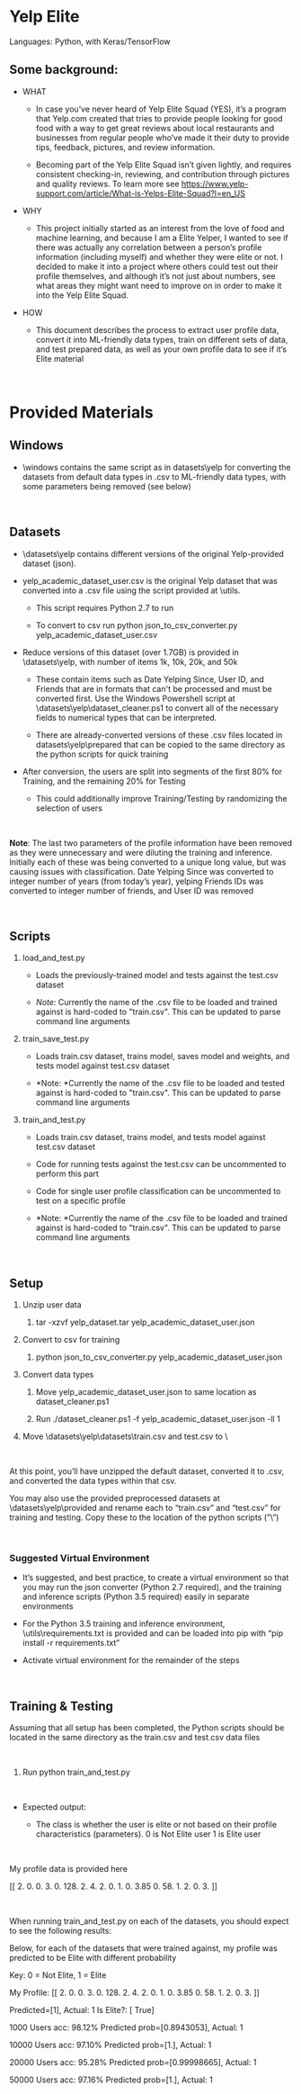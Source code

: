 Yelp Elite
==========

Languages: Python, with Keras/TensorFlow

Some background:
----------------

-   WHAT

    -   In case you’ve never heard of Yelp Elite Squad (YES), it’s a program
        that Yelp.com created that tries to provide people looking for good food
        with a way to get great reviews about local restaurants and businesses
        from regular people who’ve made it their duty to provide tips, feedback,
        pictures, and review information.

    -   Becoming part of the Yelp Elite Squad isn’t given lightly, and requires
        consistent checking-in, reviewing, and contribution through pictures and
        quality reviews. To learn more see
        https://www.yelp-support.com/article/What-is-Yelps-Elite-Squad?l=en_US

-   WHY

    -   This project initially started as an interest from the love of food and
        machine learning, and because I am a Elite Yelper, I wanted to see if
        there was actually any correlation between a person’s profile
        information (including myself) and whether they were elite or not. I
        decided to make it into a project where others could test out their
        profile themselves, and although it’s not just about numbers, see what
        areas they might want need to improve on in order to make it into the
        Yelp Elite Squad.

-   HOW

    -   This document describes the process to extract user profile data,
        convert it into ML-friendly data types, train on different sets of data,
        and test prepared data, as well as your own profile data to see if it’s
        Elite material

 

Provided Materials
==================

Windows
-------

-   \\windows contains the same script as in datasets\\yelp for converting the
    datasets from default data types in .csv to ML-friendly data types, with
    some parameters being removed (see below)

 

Datasets
--------

-   \datasets\yelp contains different versions of the original Yelp-provided
    dataset (json).

-   yelp_academic_dataset_user.csv is the original Yelp dataset that was
    converted into a .csv file using the script provided at \\utils.

    -   This script requires Python 2.7 to run

    -   To convert to csv run python json_to_csv_converter.py
        yelp_academic_dataset_user.csv

-   Reduce versions of this dataset (over 1.7GB) is provided in
    \\datasets\\yelp, with number of items 1k, 10k, 20k, and 50k

    -   These contain items such as Date Yelping Since, User ID, and Friends
        that are in formats that can't be processed and must be converted first.
        Use the Windows Powershell script at
        \\datasets\\yelp\\dataset_cleaner.ps1 to convert all of the necessary
        fields to numerical types that can be interpreted.

    -   There are already-converted versions of these .csv files located in
        datasets\yelp\prepared that can be copied to the same directory as the
        python scripts for quick training
		
-	After conversion, the users are split into segments of the first 80% for Training, and the remaining 20% for Testing
	-	This could additionally improve Training/Testing by randomizing the selection of users

 

**Note**: The last two parameters of the profile information have been removed
as they were unnecessary and were diluting the training and inference. Initially
each of these was being converted to a unique long value, but was causing issues
with classification. Date Yelping Since was converted to integer number of years
(from today’s year), yelping Friends IDs was converted to integer number of
friends, and User ID was removed

 

Scripts
-------

1.  load_and_test.py

    -   Loads the previously-trained model and tests against the test.csv
        dataset

    -   *Note:* Currently the name of the .csv file to be loaded and trained
        against is hard-coded to "train.csv". This can be updated to parse
        command line arguments

2.  train_save_test.py

    -   Loads train.csv dataset, trains model, saves model and weights, and
        tests model against test.csv dataset

    -   *Note: *Currently the name of the .csv file to be loaded and tested
        against is hard-coded to "train.csv". This can be updated to parse
        command line arguments

3.  train_and_test.py

    -   Loads train.csv dataset, trains model, and tests model against test.csv
        dataset

    -   Code for running tests against the test.csv can be uncommented to
        perform this part

    -   Code for single user profile classification can be uncommented to test
        on a specific profile

    -   *Note: *Currently the name of the .csv file to be loaded and trained
        against is hard-coded to "train.csv". This can be updated to parse
        command line arguments

 

Setup
-----

1.  Unzip user data

    1.  tar -xzvf yelp_dataset.tar yelp_academic_dataset_user.json

2.  Convert to csv for training

    1.  python json_to_csv_converter.py yelp_academic_dataset_user.json

3.  Convert data types

    1.  Move yelp_academic_dataset_user.json to same location as
        dataset_cleaner.ps1

    2.  Run ./dataset_cleaner.ps1 -f yelp_academic_dataset_user.json -ll 1

4.  Move \\datasets\\yelp\\datasets\\train.csv and test.csv to \\

 

At this point, you’ll have unzipped the default dataset, converted it to .csv,
and converted the data types within that csv.

You may also use the provided preprocessed datasets at
\\datasets\\yelp\\provided and rename each to “train.csv” and “test.csv” for
training and testing. Copy these to the location of the python scripts (”\\”)

 

### Suggested Virtual Environment

-   It’s suggested, and best practice, to create a virtual environment so that
    you may run the json converter (Python 2.7 required), and the training and
    inference scripts (Python 3.5 required) easily in separate environments

-   For the Python 3.5 training and inference environment,
    \\utils\\requirements.txt is provided and can be loaded into pip with “pip
    install -r requirements.txt”

-   Activate virtual environment for the remainder of the steps

 

Training & Testing
------------------

Assuming that all setup has been completed, the Python scripts should be located
in the same directory as the train.csv and test.csv data files

 

1.  Run python train_and_test.py

 

-   Expected output:

    -   The class is whether the user is elite or not based on their profile
        characteristics (parameters). 0 is Not Elite user 1 is Elite user

 

My profile data is provided here

[[ 2. 0. 0. 3. 0. 128. 2. 4. 2. 0. 1. 0. 3.85 0. 58. 1. 2. 0. 3. ]]

 

When running train_and_test.py on each of the datasets, you should expect to see
the following results:

Below, for each of the datasets that were trained against, my profile was
predicted to be Elite with different probability


Key: 0 = Not Elite, 1 = Elite

My Profile:
[[  2.     0.     0.     3.     0.   128.     2.     4.     2.     0.
    1.     0.     3.85   0.    58.     1.     2.     0.     3.  ]]

Predicted=[1], Actual: 1
Is Elite?: [ True]


1000 Users
acc: 98.12% Predicted prob=[0.8943053], Actual: 1


10000 Users
acc: 97.10% Predicted prob=[1.], Actual: 1


20000 Users
acc: 95.28% Predicted prob=[0.99998665], Actual: 1


50000 Users 
acc: 97.16% Predicted prob=[1.], Actual: 1
